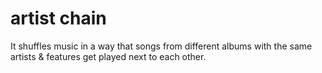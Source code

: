 # artist chain

It shuffles music in a way that songs from different albums with the same artists & features get played next to each other.
